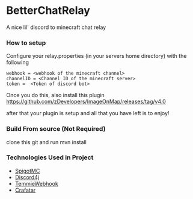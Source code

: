 # BetterChatRelay
A nice lil' discord to minecraft chat relay

### How to setup
Configure your relay.properties (in your servers home directory) with the following
```properties
webhook = <webhook of the minecraft channel>
channelID = <Channel ID of the minecraft server>
token =  <Token of discord bot>
```
Once you do this, also install this plugin
https://github.com/zDevelopers/ImageOnMap/releases/tag/v4.0

after that your plugin is setup and all that you have left is to enjoy!

### Build From source (Not Required)
clone this git and run mvn install

### Technologies Used in Project 
* [SpigotMC](https://www.spigotmc.org/)
* [Discord4j](https://github.com/Discord4J/Discord4J)
* [TemmieWebhook](https://github.com/MrPowerGamerBR/TemmieWebhook)
* [Crafatar](https://github.com/crafatar/crafatar)
